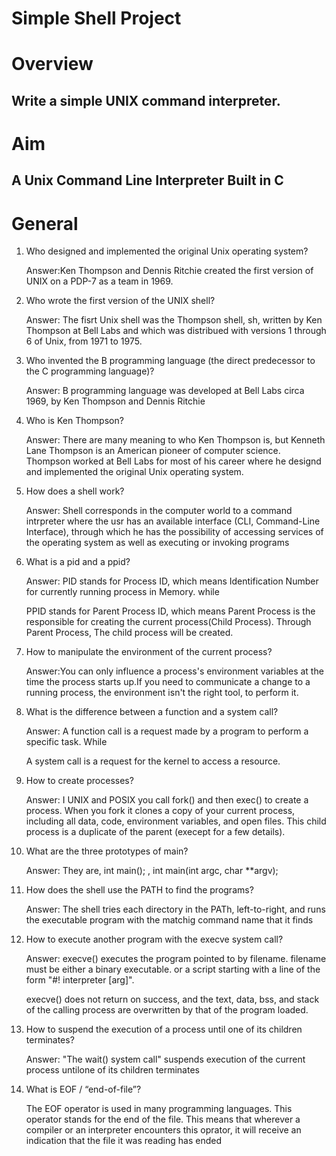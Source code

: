 # Simple Shell Project
# Overview
## Write a simple UNIX command interpreter.
#  Aim
##  A Unix Command Line Interpreter Built in C
# General 

1. Who designed and implemented the original Unix operating system?

    Answer:Ken Thompson and Dennis Ritchie created the first version of UNIX on a PDP-7 as a team in 1969.

2. Who wrote the first version of the UNIX shell?

    Answer: The fisrt Unix shell was the Thompson shell, sh, written by Ken Thompson at Bell Labs and which was distribued with versions 1 through 6 of Unix, from 1971 to 1975.

3. Who invented the B programming language (the direct predecessor to the C programming language)?

     Answer: B programming language was developed at Bell Labs circa 1969, by Ken Thompson and Dennis Ritchie

4. Who is Ken Thompson?

     Answer: There are many meaning to who Ken Thompson is, but Kenneth Lane Thompson is an American pioneer of computer science. Thompson worked at Bell Labs for most of his career where he designd and implemented the original Unix operating system.

5. How does a shell work?

     Answer: Shell corresponds in the computer world to a command intrpreter where the usr has an available interface (CLI, Command-Line Interface), through which he has the possibility of accessing services of the operating system as well as executing or invoking programs

6. What is a pid and a ppid?

     Answer: PID stands for Process ID, which means Identification Number for currently running process in Memory. while

     PPID stands for Parent Process ID, which means Parent Process is the responsible for creating the current process(Child Process). Through Parent Process, The child process will be created.

7. How to manipulate the environment of the current process?

     Answer:You can only influence a process's environment variables at the time the process starts up.If you need to communicate a change to a running process, the environment isn't the right tool, to perform it.

8. What is the difference between a function and a system call?

     Answer: A function call is a request made by a program to perform a specific task. While

     A system call is a request for the kernel to access a resource.

9. How to create processes?

    Answer: I UNIX and POSIX you call fork() and then exec() to create a process. When you fork it clones a copy of your current process, including all data, code, environment variables, and open files. This child process is a duplicate of the parent (execept for a few details). 

10. What are the three prototypes of main?

     Answer: They are, int main(); , int main(int argc, char **argv);

11. How does the shell use the PATH to find the programs?

     Answer: The shell tries each directory in the PATh, left-to-right, and runs the executable program with the matchig command name that it finds

12. How to execute another program with the execve system call?

     Answer: execve() executes the program pointed to by filename. filename must be either a binary executable. or a script starting with a line of the form "#! interpreter [arg]".

     execve() does not return on success, and the text, data, bss, and stack of the calling process are overwritten by that of the program loaded.

13. How to suspend the execution of a process until one of its children terminates?

     Answer: "The wait() system call" suspends execution of the current process untilone of its children terminates

14. What is EOF / “end-of-file”?

      The EOF operator is used in many programming languages. This operator stands for the end of the file. This means that wherever a compiler or an interpreter encounters this oprator, it will receive an indication that the file it was reading has ended 




